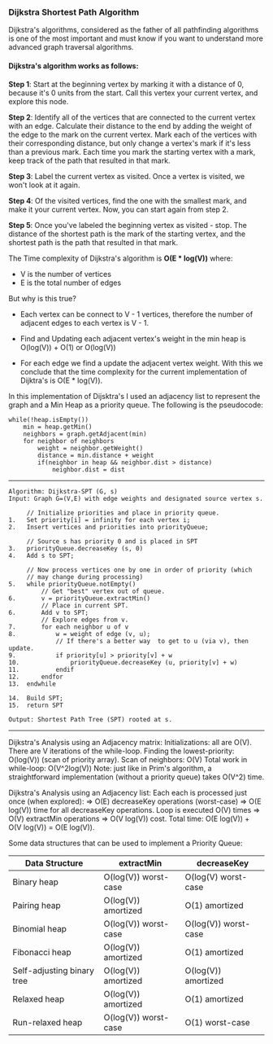 ### Dijkstra Shortest Path Algorithm

Dijkstra's algorithms, considered as the father of all pathfinding algorithms is one of the most important and must know if you want to understand more advanced graph traversal algorithms.

#### Dijkstra's algorithm works as follows:

**Step 1**: Start at the beginning vertex by marking it with a distance of 0, because it's 0 units from the start. Call this vertex your current vertex, and explore this node.

**Step 2**: Identify all of the vertices that are connected to the current vertex with an edge. Calculate their distance to the end by adding the weight of the edge to the mark on the current vertex. Mark each of the vertices with their corresponding distance, but only change a vertex's mark if it's less than a previous mark. Each time you mark the starting vertex with a mark, keep track of the path that resulted in that mark.

**Step 3**: Label the current vertex as visited. Once a vertex is visited, we won't look at it again.

**Step 4**: Of the visited vertices, find the one with the smallest mark, and make it your current vertex. Now, you can start again from step 2.

**Step 5**: Once you've labeled the beginning vertex as visited - stop. The distance of the shortest path is the mark of the starting vertex, and the shortest path is the path that resulted in that mark.

The Time complexity of Dijkstra's algorithm is
**O(E * log(V))** where:

- V is the number of vertices
- E is the total number of edges

But why is this true?

- Each vertex can be connect to V - 1 vertices, therefore the number of adjacent edges to each vertex is V - 1.

- Find and Updating each adjacent vertex's weight in the min heap is O(log(V)) + O(1) or 
O(log(V))

- For each edge we find a update the adjacent vertex weight. With this we conclude that the time complexity for the current implementation of Dijktra's is O(E * log(V)).

In this implementation of Dijsktra's I used an adjacency list to represent the graph and a Min Heap as a priority queue. The following is the pseudocode:

```
while(!heap.isEmpty())
    min = heap.getMin()
    neighbors = graph.getAdjacent(min)
    for neighbor of neighbors
        weight = neighbor.getWeight()
        distance = min.distance + weight
        if(neighbor in heap && neighbor.dist > distance)
            neighbor.dist = dist
```

---

```
Algorithm: Dijkstra-SPT (G, s)
Input: Graph G=(V,E) with edge weights and designated source vertex s.

     // Initialize priorities and place in priority queue. 
1.   Set priority[i] = infinity for each vertex i;
2.   Insert vertices and priorities into priorityQueue;

     // Source s has priority 0 and is placed in SPT 
3.   priorityQueue.decreaseKey (s, 0)
4.   Add s to SPT;

     // Now process vertices one by one in order of priority (which 
     // may change during processing) 
5.   while priorityQueue.notEmpty()
         // Get "best" vertex out of queue. 
6.       v = priorityQueue.extractMin()
         // Place in current SPT. 
6.       Add v to SPT;
         // Explore edges from v. 
7.       for each neighbor u of v
8.           w = weight of edge (v, u);
             // If there's a better way  to get to u (via v), then update. 
9.           if priority[u] > priority[v] + w
10.              priorityQueue.decreaseKey (u, priority[v] + w)
11.          endif
12.      endfor
13.  endwhile

14.  Build SPT;
15.  return SPT

Output: Shortest Path Tree (SPT) rooted at s.
```

---

Dijkstra's Analysis using an Adjacency matrix:
Initializations: all are O(V).
There are V iterations of the while-loop.
Finding the lowest-priority: O(log(V)) (scan of priority array).
Scan of neighbors: O(V)
Total work in while-loop: O(V^2log(V))
Note: just like in Prim's algorithm, a straightforward implementation (without a priority queue) takes O(V^2) time.

Dijkstra's Analysis using an Adjacency list:
Each each is processed just once (when explored):
⇒ O(E) decreaseKey operations (worst-case)
⇒ O(E log(V)) time for all decreaseKey operations.
Loop is executed O(V) times
⇒ O(V) extractMin operations
⇒ O(V log(V)) cost.
Total time: O(E log(V)) + O(V log(V)) = O(E log(V)).

Some data structures that can be used to implement a Priority Queue:

| Data Structure             | extractMin            | decreaseKey          |
|----------------------------|-----------------------|----------------------|
| Binary heap                | O(log(V))  worst-case | O(log(V) worst-case  |
| Pairing heap               | O(log(V)) amortized   | O(1) amortized       |
| Binomial heap              | O(log(V))  worst-case | O(log(V)) worst-case |
| Fibonacci heap             | O(log(V)) amortized   | O(1) amortized       |
| Self-adjusting binary tree | O(log(V)) amortized   | O(log(V)) amortized  |
| Relaxed heap               | O(log(V)) amortized   | O(1) amortized       |
| Run-relaxed heap           | O(log(V)) worst-case  | O(1) worst-case      |   




